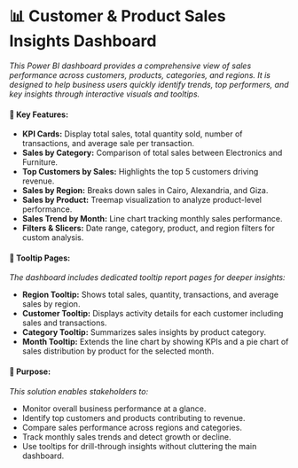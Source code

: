 # 📊 Customer & Product Sales Insights Dashboard

_This Power BI dashboard provides a comprehensive view of sales performance across customers, products, categories, 
and regions. It is designed to help business users quickly identify trends, top performers, and key insights 
through interactive visuals and tooltips._

#### 🔹 Key Features:

- **KPI Cards:** Display total sales, total quantity sold, number of transactions, and average sale per transaction.
- **Sales by Category:** Comparison of total sales between Electronics and Furniture.
- **Top Customers by Sales:** Highlights the top 5 customers driving revenue.
- **Sales by Region:** Breaks down sales in Cairo, Alexandria, and Giza.
- **Sales by Product:** Treemap visualization to analyze product-level performance.
- **Sales Trend by Month:** Line chart tracking monthly sales performance.
- **Filters & Slicers:** Date range, category, product, and region filters for custom analysis.

#### 🔹 Tooltip Pages:

_The dashboard includes dedicated tooltip report pages for deeper insights:_
- **Region Tooltip:** Shows total sales, quantity, transactions, and average sales by region.
- **Customer Tooltip:** Displays activity details for each customer including sales and transactions.
- **Category Tooltip:** Summarizes sales insights by product category.
- **Month Tooltip:** Extends the line chart by showing KPIs and a pie chart of sales distribution by product for the selected month.

#### 🔹 Purpose:

_This solution enables stakeholders to:_
- Monitor overall business performance at a glance.
- Identify top customers and products contributing to revenue.
- Compare sales performance across regions and categories.
- Track monthly sales trends and detect growth or decline.
- Use tooltips for drill-through insights without cluttering the main dashboard.
